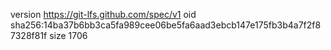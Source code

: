 version https://git-lfs.github.com/spec/v1
oid sha256:14ba37b6bb3ca5fa989cee06be5fa6aad3ebcb147e175fb3b4a7f2f87328f81f
size 1706
